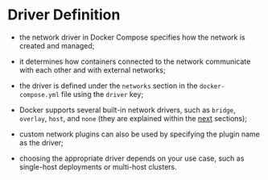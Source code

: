 # Driver Definition

- the network driver in Docker Compose specifies how the network is created and managed;
- it determines how containers connected to the network communicate with each other and with external networks;
- the driver is defined under the `networks` section in the `docker-compose.yml` file using the `driver` key;


- Docker supports several built-in network drivers, such as `bridge`, `overlay`, `host`, and `none` (they are explained within the [next](../../../../../index.md) sections);
- custom network plugins can also be used by specifying the plugin name as the driver;
- choosing the appropriate driver depends on your use case, such as single-host deployments or multi-host clusters.
